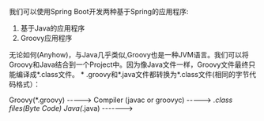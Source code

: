 我们可以使用Spring Boot开发两种基于Spring的应用程序:

1. 基于Java的应用程序
2. Groovy应用程序

无论如何(Anyhow)，与Java几乎类似,Groovy也是一种JVM语言。我们可以将Groovy和Java结合到一个Project中。因为像Java文件一样，Groovy文件最终只能编译成*.class文件。 * .groovy和*.java文件都转换为*.class文件(相同的字节代码格式）：



Groovy(*.groovy) -----> 
                    Compiler (javac or groovyc) -----> *.class files(Byte Code)
Java(*.java)   ------->
